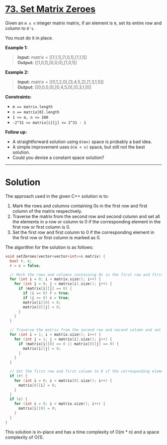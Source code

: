 # [73. Set Matrix Zeroes](https://leetcode.com/problems/set-matrix-zeroes/)

Given an `m x n` integer matrix matrix, if an element is `0`, set its entire row and column to `0's`.

You must do it in place.

**Example 1:**

>**Input:** matrix = [[1,1,1],[1,0,1],[1,1,1]]<br>
**Output:** [[1,0,1],[0,0,0],[1,0,1]]

**Example 2:**

>**Input:** matrix = [[0,1,2,0],[3,4,5,2],[1,3,1,5]]<br>
**Output:** [[0,0,0,0],[0,4,5,0],[0,3,1,0]]
 

**Constraints:**

- `m == matrix.length`
- `n == matrix[0].length`
- `1 <= m, n <= 200`
- `-2^31 <= matrix[i][j] <= 2^31 - 1`
 

**Follow up:**

- A straightforward solution using `O(mn)` space is probably a bad idea.
- A simple improvement uses `O(m + n)` space, but still not the best solution.
- Could you devise a constant space solution?
---
# Solution

The approach used in the given C++ solution is to:

1. Mark the rows and columns containing 0s in the first row and first column of the matrix respectively.
2. Traverse the matrix from the second row and second column and set all the elements in a row or column to 0 if the corresponding element in the first row or first column is 0.
3. Set the first row and first column to 0 if the corresponding element in the first row or first column is marked as 0.

The algorithm for the solution is as follows:

```c++
void setZeroes(vector<vector<int>>& matrix) {
  bool r, c;
  r = c = false;

  // Mark the rows and columns containing 0s in the first row and first column of the matrix respectively.
  for (int i = 0; i < matrix.size(); i++) {
    for (int j = 0; j < matrix[i].size(); j++) {
      if (matrix[i][j] == 0) {
        if (i == 0) r = true;
        if (j == 0) c = true;
        matrix[i][0] = 0;
        matrix[0][j] = 0;
      }
    }
  }

  // Traverse the matrix from the second row and second column and set all the elements in a row or column to 0 if the corresponding element in the first row or first column is 0.
  for (int i = 1; i < matrix.size(); i++) {
    for (int j = 1; j < matrix[i].size(); j++) {
      if (matrix[i][0] == 0 || matrix[0][j] == 0) {
        matrix[i][j] = 0;
      }
    }
  }

  // Set the first row and first column to 0 if the corresponding element in the first row or first column is marked as 0.
  if (r) {
    for (int i = 0; i < matrix[0].size(); i++) {
      matrix[0][i] = 0;
    }
  }
  if (c) {
    for (int i = 0; i < matrix.size(); i++) {
      matrix[i][0] = 0;
    }
  }
}
```

This solution is in-place and has a time complexity of O(m * n) and a space complexity of O(1).